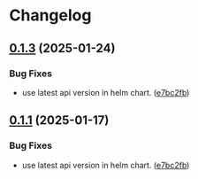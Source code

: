 # Changelog

## [0.1.3](https://github.com/ClaytonJY/release-please-demo/compare/chart-v0.1.2...chart-v0.1.3) (2025-01-24)


### Bug Fixes

* use latest api version in helm chart. ([e7bc2fb](https://github.com/ClaytonJY/release-please-demo/commit/e7bc2fb517516e7a82e2581f818cdd2f2a325a28))

## [0.1.1](https://github.com/ClaytonJY/release-please-demo/compare/chart-v0.1.0...chart-v0.1.1) (2025-01-17)


### Bug Fixes

* use latest api version in helm chart. ([e7bc2fb](https://github.com/ClaytonJY/release-please-demo/commit/e7bc2fb517516e7a82e2581f818cdd2f2a325a28))
